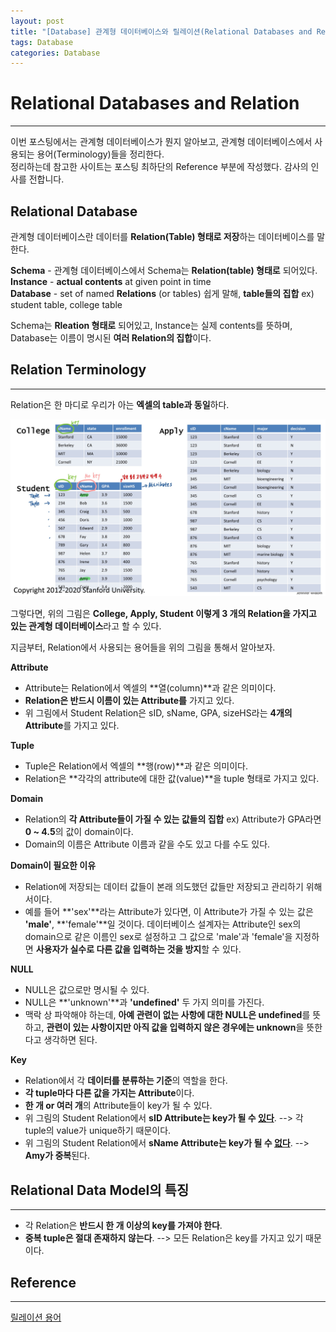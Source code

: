 ```yaml
---
layout: post
title: "[Database] 관계형 데이터베이스와 릴레이션(Relational Databases and Relation)"
tags: Database
categories: Database 
---
```

# Relational Databases and Relation 
* * *
이번 포스팅에서는 관계형 데이터베이스가 뭔지 알아보고, 관계형 데이터베이스에서 사용되는 용어(Terminology)들을 정리한다.  
정리하는데 참고한 사이트는 포스팅 최하단의 Reference 부분에 작성했다. 감사의 인사를 전합니다.

## Relational Database
관계형 데이터베이스란 데이터를 **Relation(Table) 형태로 저장**하는 데이터베이스를 말한다.  

**Schema** - 관계형 데이터베이스에서 Schema는 **Relation(table) 형태로** 되어있다.  
**Instance** - **actual contents** at given point in time   
**Database** - set of named **Relations** (or tables) 쉽게 말해, **table들의 집합** ex) student table, college table  

Schema는 **Rleation 형태로** 되어있고, Instance는 실제 contents를 뜻하며, Database는 이름이 명시된 **여러 Relation의 집합**이다.  

## Relation Terminology
* * *
Relation은 한 마디로 우리가 아는 **엑셀의 table과 동일**하다.

![example](/images/relation.png) 
 
그렇다면, 위의 그림은 **College, Apply, Student 이렇게 3 개의 Relation을 가지고 있는 관계형 데이터베이스**라고 할 수 있다.  

지금부터, Relation에서 사용되는 용어들을 위의 그림을 통해서 알아보자.  

**Attribute**
- Attribute는 Relation에서 엑셀의 **열(column)**과 같은 의미이다.
- **Relation은 반드시 이름이 있는 Attribute를** 가지고 있다.
- 위 그림에서 Student Relation은 sID, sName, GPA, sizeHS라는 **4개의 Attribute**를 가지고 있다.

**Tuple**
- Tuple은 Relation에서 엑셀의 **행(row)**과 같은 의미이다.
- Relation은 **각각의 attribute에 대한 값(value)**을 tuple 형태로 가지고 있다.  

**Domain**
- Relation의 **각 Attribute들이 가질 수 있는 값들의 집합** ex) Attribute가 GPA라면 **0 ~ 4.5**의 값이 domain이다. 
- Domain의 이름은 Attribute 이름과 같을 수도 있고 다를 수도 있다.

**Domain이 필요한 이유**  
- Relation에 저장되는 데이터 값들이 본래 의도했던 값들만 저장되고 관리하기 위해서이다.  
- 예를 들어 **'sex'**라는 Attribute가 있다면, 이 Attribute가 가질 수 있는 값은 **'male'**, **'female'**일 것이다. 데이터베이스 설계자는 Attribute인 sex의 domain으로 같은 이름인 sex로 설정하고 그 값으로 'male'과 'female'을 지정하면 **사용자가 실수로 다른 값을 입력하는 것을 방지**할 수 있다.

**NULL**
- NULL은 값으로만 명시될 수 있다. 
- NULL은 **'unknown'**과 **'undefined'** 두 가지 의미를 가진다.
- 맥락 상 파악해야 하는데, **아예 관련이 없는 사항에 대한 NULL은 undefined**를 뜻하고, **관련이 있는 사항이지만 아직 값을 입력하지 않은 경우에는 unknown**을 뜻한다고 생각하면 된다.

**Key** 
- Relation에서 각 **데이터를 분류하는 기준**의 역할을 한다.
- **각 tuple마다 다른 값을 가지는 Attribute**이다.
- **한 개 or 여러 개**의 Attribute들이 key가 될 수 있다.
- 위 그림의 Student Relation에서 **sID Attribute는 key가 될 수 <u>있다</u>**. --> 각 tuple의 value가 unique하기 때문이다.
- 위 그림의 Student Relation에서 **sName Attribute는 key가 될 수 <u>없다</u>**. --> **Amy가 중복**된다. 

## Relational Data Model의 특징
* * *
- 각 Relation은 **반드시 한 개 이상의 key를 가져야 한다**.
- **중복 tuple은 절대 존재하지 않는다**. --> 모든 Relation은 key를 가지고 있기 때문이다.

## Reference
* * *
<a href="https://jhnyang.tistory.com/108">릴레이션 용어</a>  
